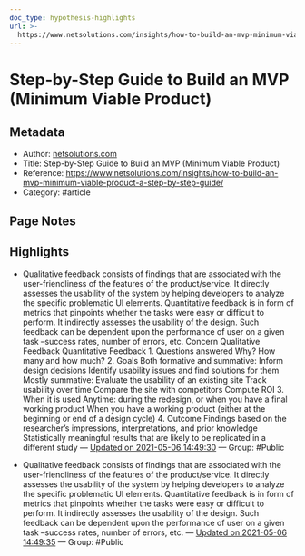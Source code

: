 ```yaml
---
doc_type: hypothesis-highlights
url: >-
  https://www.netsolutions.com/insights/how-to-build-an-mvp-minimum-viable-product-a-step-by-step-guide/
---
```


# Step-by-Step Guide to Build an MVP (Minimum Viable Product)

## Metadata
- Author: [netsolutions.com]()
- Title: Step-by-Step Guide to Build an MVP (Minimum Viable Product)
- Reference: https://www.netsolutions.com/insights/how-to-build-an-mvp-minimum-viable-product-a-step-by-step-guide/
- Category: #article

## Page Notes
## Highlights
- Qualitative feedback consists of findings that are associated with the user-friendliness of the features of the product/service. It directly assesses the usability of the system by helping developers to analyze the specific problematic UI elements. Quantitative feedback is in form of metrics that pinpoints whether the tasks were easy or difficult to perform. It indirectly assesses the usability of the design. Such feedback can be dependent upon the performance of user on a given task –success rates, number of errors, etc. Concern Qualitative Feedback Quantitative Feedback 1. Questions answered Why? How many and how much? 2. Goals Both formative and summative: Inform design decisions Identify usability issues and find solutions for them Mostly summative: Evaluate the usability of an existing site Track usability over time Compare the site with competitors Compute ROI 3. When it is used Anytime: during the redesign, or when you have a final working product When you have a working product (either at the beginning or end of a design cycle) 4. Outcome Findings based on the researcher’s impressions, interpretations, and prior knowledge Statistically meaningful results that are likely to be replicated in a different study  — [Updated on 2021-05-06 14:49:30](https://hyp.is/03_mOK4uEeuiqm_h38RcSA/www.netsolutions.com/insights/how-to-build-an-mvp-minimum-viable-product-a-step-by-step-guide/) — Group: #Public

- Qualitative feedback consists of findings that are associated with the user-friendliness of the features of the product/service. It directly assesses the usability of the system by helping developers to analyze the specific problematic UI elements. Quantitative feedback is in form of metrics that pinpoints whether the tasks were easy or difficult to perform. It indirectly assesses the usability of the design. Such feedback can be dependent upon the performance of user on a given task –success rates, number of errors, etc. — [Updated on 2021-05-06 14:49:35](https://hyp.is/1o8bRq4uEeuXiQM9-XI4SA/www.netsolutions.com/insights/how-to-build-an-mvp-minimum-viable-product-a-step-by-step-guide/) — Group: #Public



